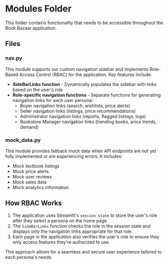 # Modules Folder

This folder contains functionality that needs to be accessible throughout the Book Bazaar application.

## Files

### nav.py

This module supports our custom navigation sidebar and implements Role-Based Access Control (RBAC) for the application. Key features include:

- **SideBarLinks function** - Dynamically populates the sidebar with links based on the user's role
- **Role-specific navigation functions** - Separate functions for generating navigation links for each user persona:
  - Buyer navigation links (search, wishlists, price alerts)
  - Seller navigation links (listings, price recommendations)
  - Administrator navigation links (reports, flagged listings, logs)
  - Bookstore Manager navigation links (trending books, price trends, demand)

### mock_data.py

This module provides fallback mock data when API endpoints are not yet fully implemented or are experiencing errors. It includes:

- Mock textbook listings
- Mock price alerts
- Mock user reviews
- Mock sales data
- Mock analytics information

## How RBAC Works

1. The application uses Streamlit's `session_state` to store the user's role after they select a persona on the home page.
2. The `SideBarLinks` function checks the role in the session state and displays only the navigation links appropriate for that role.
3. Each page in the application also verifies the user's role to ensure they only access features they're authorized to use.

This approach allows for a seamless and secure user experience tailored to each persona's needs.